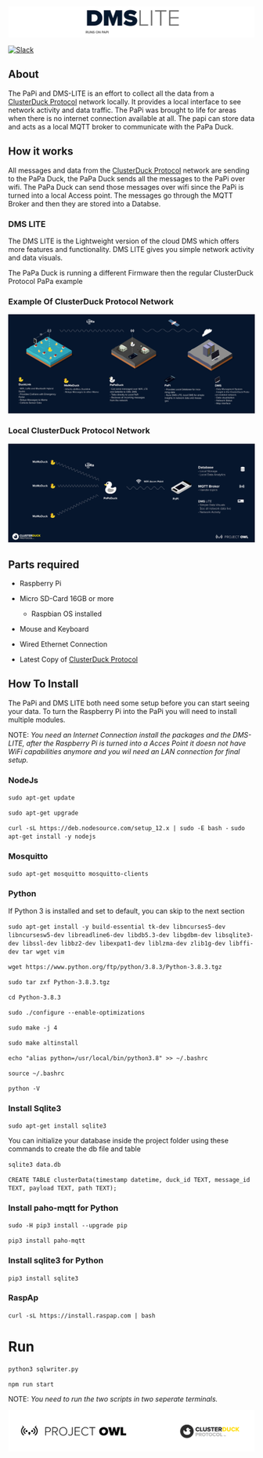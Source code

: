 ![logo](public/images/DMS-LITE.png)

 [![Slack](https://img.shields.io/badge/Join-Slack-blue)](https://www.project-owl.com/slack)
 
## About
The PaPi and DMS-LITE is an effort to collect all the data from a [ClusterDuck Protocol](https://github.com/Code-and-Response/ClusterDuck-Protocol) network locally. It provides a local interface to see network activity and data traffic. The PaPi was brought to life for areas when there is no internet connection available at all. The papi can store data and acts as a local MQTT broker to communicate with the PaPa Duck. 

## How it works 

All messages and data from the [ClusterDuck Protocol](https://github.com/Code-and-Response/ClusterDuck-Protocol) network are sending to the PaPa Duck, the PaPa Duck sends all the messages to the PaPi over wifi. The PaPa Duck can send those messages over wifi since the PaPi is turned into a local Access point. The messages go through the MQTT Broker and then they are stored into a Databse.

### DMS LITE
The DMS LITE is the Lightweight version of the cloud DMS which offers more features and functionality. DMS LITE gives you simple network activity and data visuals. 

The PaPa Duck is running a different Firmware then the regular ClusterDuck Protocol PaPa example

### Example Of ClusterDuck Protocol Network

![](public/images/CDP-NETWORK-EXPLAIN.jpg)

### Local ClusterDuck Protocol Network

![](public/images/PAPI-EXPLAIN.jpg)

## Parts required

- Raspberry Pi
- Micro SD-Card 16GB or more
  - Raspbian OS installed
- Mouse and Keyboard
- Wired Ethernet Connection 

- Latest Copy of [ClusterDuck Protocol](https://github.com/Code-and-Response/ClusterDuck-Protocol)

## How To Install
The PaPi and DMS LITE both need some setup before you can start seeing your data. To turn the Raspberry Pi into the PaPi you will need to install multiple modules. 

NOTE: *You need an Internet Connection install the packages and the DMS-LITE, after the Raspberry Pi is turned into a Acces Point it doesn not have WiFi capabilities anymore and you wil need an LAN connection for final setup.*


### NodeJs
`sudo apt-get update`

`sudo apt-get upgrade`

`curl -sL https://deb.nodesource.com/setup_12.x | sudo -E bash -`
`sudo apt-get install -y nodejs`

### Mosquitto
`sudo apt-get mosquitto mosquitto-clients`

### Python 

If Python 3 is installed and set to default, you can skip to the next section 

`sudo apt-get install -y build-essential tk-dev libncurses5-dev libncursesw5-dev libreadline6-dev libdb5.3-dev libgdbm-dev libsqlite3-dev libssl-dev libbz2-dev libexpat1-dev liblzma-dev zlib1g-dev libffi-dev tar wget vim`

`wget https://www.python.org/ftp/python/3.8.3/Python-3.8.3.tgz`

`sudo tar zxf Python-3.8.3.tgz`

`cd Python-3.8.3`

`sudo ./configure --enable-optimizations`

`sudo make -j 4`

`sudo make altinstall`

`echo "alias python=/usr/local/bin/python3.8" >> ~/.bashrc`

`source ~/.bashrc`

`python -V`

### Install Sqlite3

`sudo apt-get install sqlite3`

You can initialize your database inside the project folder using these commands to create the db file and table

`sqlite3 data.db`

`CREATE TABLE clusterData(timestamp datetime, duck_id TEXT, message_id TEXT, payload TEXT, path TEXT);`

### Install paho-mqtt for Python

`sudo -H pip3 install --upgrade pip`

`pip3 install paho-mqtt`

### Install sqlite3 for Python

`pip3 install sqlite3`

### RaspAp
`curl -sL https://install.raspap.com | bash`

# Run

`python3 sqlwriter.py`

`npm run start`

NOTE: *You need to run the two scripts in two seperate terminals.*


![logo](public/images/footer.png)
